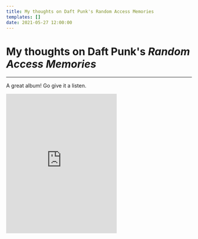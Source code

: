 ```yaml
---
title: My thoughts on Daft Punk's Random Access Memories
templates: []
date: 2021-05-27 12:00:00
--- 
```



# My thoughts on Daft Punk's _Random Access Memories_
---

A great album! Go give it a listen.

<iframe src="https://open.spotify.com/embed/album/4m2880jivSbbyEGAKfITCa" width="300" height="380" frameborder="0" allowtransparency="true" allow="encrypted-media"></iframe>


